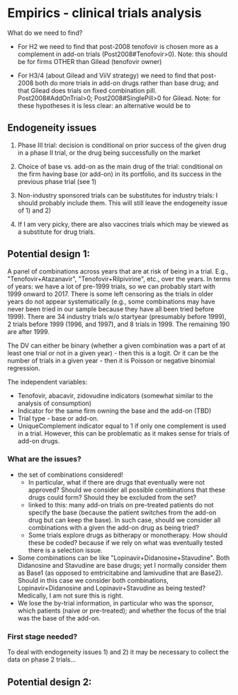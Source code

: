 # Empirics - clinical trials analysis

What do we need to find?

- For H2 we need to find that post-2008 tenofovir is chosen more as a complement in add-on trials (Post2008#Tenofovir>0).
Note: this should be for firms OTHER than Gilead (tenofovir owner)

- For H3/4 (about Gilead and ViiV strategy) we need to find that post-2008 both do more trials in add-on drugs rather than base drug; and that Gilead does trials on fixed combination pill. Post2008#AddOnTrial>0; Post2008#SinglePill>0 for Gilead.
Note: for these hypotheses it is less clear: an alternative would be to 

## Endogeneity issues 

1) Phase III trial: decision is conditional on prior success of the given drug in a phase II trial, or the drug being successfully on the market

2) Choice of base vs. add-on as the main drug of the trial: conditional on the firm having base (or add-on) in its portfolio, and its success in the previous phase trial (see 1)

3) Non-industry sponsored trials can be substitutes for industry trials: I should probably include them. This will still leave the endogeneity issue of 1) and 2)

4) If I am very picky, there are also vaccines trials which may be viewed as a substitute for drug trials. 

## Potential design 1:

A panel of combinations across years that are at risk of being in a trial. E.g., "Tenofovir+Atazanavir", "Tenofovir+Rilpivirine", etc., over the years. In terms of years: we have a lot of pre-1999 trials, so we can probably start with 1999 onward to 2017. There is some left censoring as the trials in older years do not appear systematically (e.g., some combinations may have never been tried in our sample because they have all been tried before 1999). There are 34 industry trials w/o startyear (presumably before 1999), 2 trials before 1999 (1996, and 1997), and 8 trials in 1999. The remaining 190 are after 1999. 

The DV can either be binary (whether a given combination was a part of at least one trial or not in a given year) - then this is a logit. Or it can be the number of trials in a given year - then it is Poisson or negative binomial regression. 

The independent variables: 
- Tenofovir, abacavir, zidovudine indicators (somewhat similar to the analysis of consumption)
- Indicator for the same firm owning the base and the add-on (TBD)
- Trial type - base or add-on. 
- UniqueComplement indicator equal to 1 if only one complement is used in a trial. However, this can be problematic as it makes sense for trials of add-on drugs. 

### What are the issues?
- the set of combinations considered! 
    - In particular, what if there are drugs that eventually were not approved? Should we consider all possible combinations that these drugs could form? Should they be excluded from the set? 
    - linked to this: many add-on trials on pre-treated patients do not specify the base (because the patient switches from the add-on drug but can keep the base). In such case, should we consider all combinations with a given the add-on drug as being tried? 
    - Some trials explore drugs as bitherapy or monotherapy. How should these be coded? because if we rely on what was eventually tested there is a selection issue. 
- Some combinations can be like "Lopinavir+Didanosine+Stavudine". Both Didanosine and Stavudine are base drugs; yet I normally consider them as Base1 (as opposed to emtricitabine and lamivudine that are Base2). Should in this case we consider both combinations, Lopinavir+Didanosine and Lopinavir+Stavudine as being tested? Medically, I am not sure this is right. 
- We lose the by-trial information, in particular who was the sponsor, which patients (naive or pre-treated); and whether the focus of the trial was the base of the add-on. 

### First stage needed? 

To deal with endogeneity issues 1) and 2) it may be necessary to collect the data on phase 2 trials... 

## Potential design 2:
